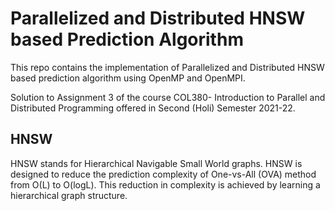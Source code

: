 # Parallelized and Distributed HNSW based Prediction Algorithm
This repo contains the implementation of Parallelized and Distributed HNSW based prediction algorithm using OpenMP and OpenMPI. 

Solution to Assignment 3 of the course COL380- Introduction to Parallel and Distributed Programming offered in Second (Holi) Semester 2021-22.

## HNSW
HNSW stands for Hierarchical Navigable Small World graphs. HNSW is designed to reduce the prediction complexity of One-vs-All (OVA) method from O(L) to O(logL). This reduction in complexity is achieved by learning a hierarchical graph structure. 
